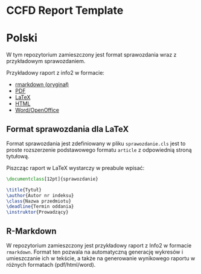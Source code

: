 CCFD Report Template
====================

# Polski

W tym repozytorium zamieszczony jest format sprawozdania wraz z przykładowym sprawozdaniem.

Przykładowy raport z info2 w formacie:

- [rmarkdown (oryginał)](https://github.com/ccfd/report-template/archive/master.zip)
- [PDF](https://github.com/ccfd/report-template/blob/auto/pdf/info2.pdf?raw=true)
- [LaTeX](https://github.com/ccfd/report-template/archive/auto/latex.zip)
- [HTML](https://github.com/ccfd/report-template/archive/auto/html.zip)
- [Word/OpenOffice](https://github.com/ccfd/report-template/blob/auto/word/info2.docx?raw=true)

## Format sprawozdania dla LaTeX

Format sprawozdania jest zdefiniowany w pliku `sprawozdanie.cls` jest to proste rozszerzenie podstawowego formatu `article` z odpowiednią stroną tytułową.

Piszcząc raport w LaTeX wystarczy w preabule wpisać:
```latex
\documentclass[12pt]{sprawozdanie}

\title{Tytuł}
\author{Autor nr indeksu}
\class{Nazwa przedmiotu}
\deadline{Termin oddania}
\instruktor{Prowadzący}
```

## R-Markdown

W repozytorium zamieszczony jest przykładowy raport z Info2 w formacie `rmarkdown`.
Format ten pozwala na automatyczną generację wykresów i umieszczanie ich w tekście, a także na generowanie wynikowego raportu w różnych formatach (pdf/html/word).

